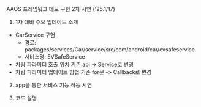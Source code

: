 AAOS 프레임워크 데모 구현 2차 시연 ('25.1/17)

1. 1차 대비 주요 업데이트 소개
  * CarService 구현
     * 경로: packages/services/Car/service/src/com/android/car/evsafeservice
     * 서비스명: EVSafeService
  * 차량 파라미터 호출 위치 기존 api -> Service로 변경
  * 차량 파라미터 업데이트 방법 기존 for문 -> Callback로 변경

2. app을 통한 서비스 기능 작동 시연

3. 코드 설명
